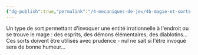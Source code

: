 ```yaml
---
{"dg-publish":true,"permalink":"/4-mecaniques-de-jeu/4b-magie-et-sorts-divins/types-de-sorts/invocation/"}
---
```



Un type de sort permettant d'invoquer une entité irrationnelle à l'endroit ou se trouve le mage : des esprits, des démons élémentaires, des diablotins...
Ces sorts doivent être utilisés avec prudence - nul ne sait si l'être invoqué sera de bonne humeur...